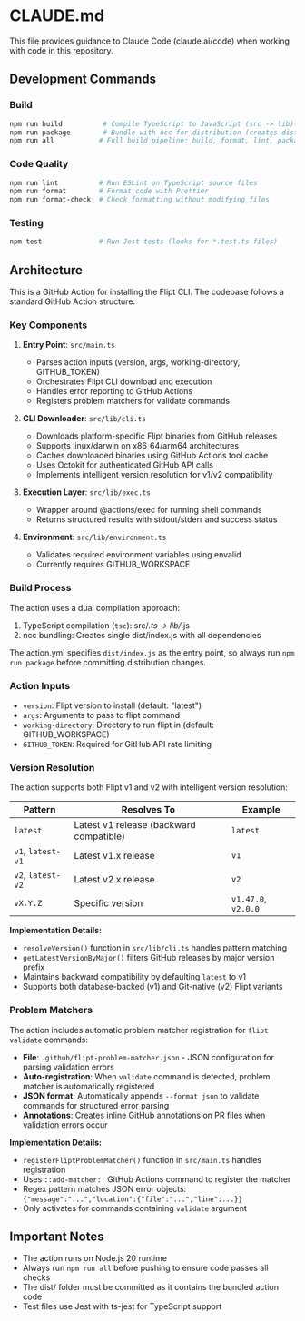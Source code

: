 # CLAUDE.md

This file provides guidance to Claude Code (claude.ai/code) when working with code in this repository.

## Development Commands

### Build
```bash
npm run build          # Compile TypeScript to JavaScript (src -> lib)
npm run package        # Bundle with ncc for distribution (creates dist/index.js)
npm run all           # Full build pipeline: build, format, lint, package, and test
```

### Code Quality
```bash
npm run lint          # Run ESLint on TypeScript source files
npm run format        # Format code with Prettier
npm run format-check  # Check formatting without modifying files
```

### Testing
```bash
npm test              # Run Jest tests (looks for *.test.ts files)
```

## Architecture

This is a GitHub Action for installing the Flipt CLI. The codebase follows a standard GitHub Action structure:

### Key Components

1. **Entry Point**: `src/main.ts`
   - Parses action inputs (version, args, working-directory, GITHUB_TOKEN)
   - Orchestrates Flipt CLI download and execution
   - Handles error reporting to GitHub Actions
   - Registers problem matchers for validate commands

2. **CLI Downloader**: `src/lib/cli.ts`
   - Downloads platform-specific Flipt binaries from GitHub releases
   - Supports linux/darwin on x86_64/arm64 architectures
   - Caches downloaded binaries using GitHub Actions tool cache
   - Uses Octokit for authenticated GitHub API calls
   - Implements intelligent version resolution for v1/v2 compatibility

3. **Execution Layer**: `src/lib/exec.ts`
   - Wrapper around @actions/exec for running shell commands
   - Returns structured results with stdout/stderr and success status

4. **Environment**: `src/lib/environment.ts`
   - Validates required environment variables using envalid
   - Currently requires GITHUB_WORKSPACE

### Build Process

The action uses a dual compilation approach:
1. TypeScript compilation (`tsc`): src/*.ts → lib/*.js
2. ncc bundling: Creates single dist/index.js with all dependencies

The action.yml specifies `dist/index.js` as the entry point, so always run `npm run package` before committing distribution changes.

### Action Inputs

- `version`: Flipt version to install (default: "latest")
- `args`: Arguments to pass to flipt command
- `working-directory`: Directory to run flipt in (default: GITHUB_WORKSPACE)
- `GITHUB_TOKEN`: Required for GitHub API rate limiting

### Version Resolution

The action supports both Flipt v1 and v2 with intelligent version resolution:

| Pattern | Resolves To | Example |
|---------|-------------|---------|
| `latest` | Latest v1 release (backward compatible) | `latest` |
| `v1`, `latest-v1` | Latest v1.x release | `v1` |
| `v2`, `latest-v2` | Latest v2.x release | `v2` |
| `vX.Y.Z` | Specific version | `v1.47.0`, `v2.0.0` |

**Implementation Details:**
- `resolveVersion()` function in `src/lib/cli.ts` handles pattern matching
- `getLatestVersionByMajor()` filters GitHub releases by major version prefix
- Maintains backward compatibility by defaulting `latest` to v1
- Supports both database-backed (v1) and Git-native (v2) Flipt variants

### Problem Matchers

The action includes automatic problem matcher registration for `flipt validate` commands:

- **File**: `.github/flipt-problem-matcher.json` - JSON configuration for parsing validation errors
- **Auto-registration**: When `validate` command is detected, problem matcher is automatically registered
- **JSON format**: Automatically appends `--format json` to validate commands for structured error parsing
- **Annotations**: Creates inline GitHub annotations on PR files when validation errors occur

**Implementation Details:**
- `registerFliptProblemMatcher()` function in `src/main.ts` handles registration
- Uses `::add-matcher::` GitHub Actions command to register the matcher
- Regex pattern matches JSON error objects: `{"message":"...","location":{"file":"...","line":...}}`
- Only activates for commands containing `validate` argument

## Important Notes

- The action runs on Node.js 20 runtime
- Always run `npm run all` before pushing to ensure code passes all checks
- The dist/ folder must be committed as it contains the bundled action code
- Test files use Jest with ts-jest for TypeScript support